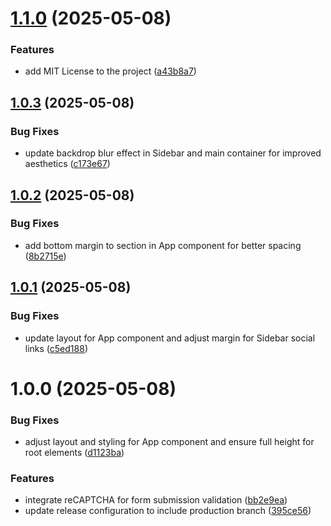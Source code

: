 # [1.1.0](https://github.com/TheKingsident/kingsley-portfolio/compare/v1.0.3...v1.1.0) (2025-05-08)


### Features

* add MIT License to the project ([a43b8a7](https://github.com/TheKingsident/kingsley-portfolio/commit/a43b8a7fe65ab3cfe0353e7639aba9f06e311b0f))

## [1.0.3](https://github.com/TheKingsident/kingsley-portfolio/compare/v1.0.2...v1.0.3) (2025-05-08)


### Bug Fixes

* update backdrop blur effect in Sidebar and main container for improved aesthetics ([c173e67](https://github.com/TheKingsident/kingsley-portfolio/commit/c173e67541ba6096b13297ecb27124c485af5faf))

## [1.0.2](https://github.com/TheKingsident/kingsley-portfolio/compare/v1.0.1...v1.0.2) (2025-05-08)


### Bug Fixes

* add bottom margin to section in App component for better spacing ([8b2715e](https://github.com/TheKingsident/kingsley-portfolio/commit/8b2715ec050ab0566b0602145a4461944f8e46dc))

## [1.0.1](https://github.com/TheKingsident/kingsley-portfolio/compare/v1.0.0...v1.0.1) (2025-05-08)


### Bug Fixes

* update layout for App component and adjust margin for Sidebar social links ([c5ed188](https://github.com/TheKingsident/kingsley-portfolio/commit/c5ed188426b372aa2838f587897abb80b99631cc))

# 1.0.0 (2025-05-08)


### Bug Fixes

* adjust layout and styling for App component and ensure full height for root elements ([d1123ba](https://github.com/TheKingsident/kingsley-portfolio/commit/d1123bacd9c44ecf7f059572712d9ec44b41aba0))


### Features

* integrate reCAPTCHA for form submission validation ([bb2e9ea](https://github.com/TheKingsident/kingsley-portfolio/commit/bb2e9eab804c901ee17e5b9927e4f49c73ae36e6))
* update release configuration to include production branch ([395ce56](https://github.com/TheKingsident/kingsley-portfolio/commit/395ce562e7cb522979a9529a97d447fcf166468d))
